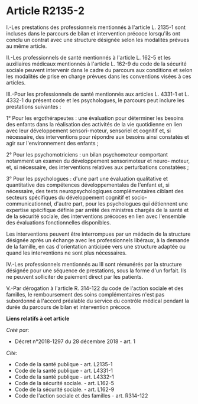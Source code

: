 # Article R2135-2

I.-Les prestations des professionnels mentionnés à l'article L. 2135-1 sont incluses dans le parcours de bilan et
intervention précoce lorsqu'ils ont conclu un contrat avec une structure désignée selon les modalités prévues au même
article. 

II.-Les professionnels de santé mentionnés à l'article L. 162-5 et les auxiliaires médicaux mentionnés à l'article L. 162-9
du code de la sécurité sociale peuvent intervenir dans le cadre du parcours aux conditions et selon les modalités de prise en
charge prévues dans les conventions visées à ces articles. 

III.-Pour les professionnels de santé mentionnés aux articles L. 4331-1 et L. 4332-1 du présent code et les psychologues, le
parcours peut inclure les prestations suivantes : 

1° Pour les ergothérapeutes : une évaluation pour déterminer les besoins des enfants dans la réalisation des activités de la
vie quotidienne en lien avec leur développement sensori-moteur, sensoriel et cognitif et, si nécessaire, des interventions
pour répondre aux besoins ainsi constatés et agir sur l'environnement des enfants ; 

2° Pour les psychomotriciens : un bilan psychomoteur comportant notamment un examen du développement sensorimoteur et neuro-
moteur, et, si nécessaire, des interventions relatives aux perturbations constatées ; 

3° Pour les psychologues : d'une part une évaluation qualitative et quantitative des compétences développementales de
l'enfant et, si nécessaire, des tests neuropsychologiques complémentaires ciblant des secteurs spécifiques du développement
cognitif et socio-communicationnel, d'autre part, pour les psychologues qui détiennent une expertise spécifique définie par
arrêté des ministres chargés de la santé et de la sécurité sociale, des interventions précoces en lien avec l'ensemble des
évaluations fonctionnelles disponibles. 

Les interventions peuvent être interrompues par un médecin de la structure désignée après un échange avec les professionnels
libéraux, à la demande de la famille, en cas d'orientation anticipée vers une structure adaptée ou quand les interventions ne
sont plus nécessaires. 

IV.-Les professionnels mentionnés au III sont rémunérés par la structure désignée pour une séquence de prestations, sous la
forme d'un forfait. Ils ne peuvent solliciter de paiement direct par les patients. 

V.-Par dérogation à l'article R. 314-122 du code de l'action sociale et des familles, le remboursement des soins
complémentaires n'est pas subordonné à l'accord préalable du service du contrôle médical pendant la durée du parcours de
bilan et intervention précoce.

**Liens relatifs à cet article**

_Créé par_:

  - Décret n°2018-1297 du 28 décembre 2018 - art. 1

_Cite_:

  - Code de la santé publique - art. L2135-1
  - Code de la santé publique - art. L4331-1
  - Code de la santé publique - art. L4332-1
  - Code de la sécurité sociale. - art. L162-5
  - Code de la sécurité sociale. - art. L162-9
  - Code de l'action sociale et des familles - art. R314-122
